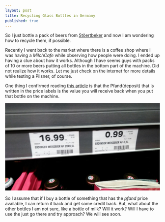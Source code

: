 ```yaml
---
layout: post
title: Recycling Glass Bottles in Germany
published: true
---
```


So I just bottle a pack of beers from [Stöertbeker](https://www.stoertebeker.com/) and now I am wondering how to recycle them, if possible.

Recently I went back to the market where there is a coffee shop where I was having a *MilchCafe* while observing how people were doing. I ended up having a clue about how it works. Although I have seems guys with packs of 10 or more beers putting all bottles in the bottom part of the machine. Did not realize how it works. Let me just check on the internet for more details while testing a Pilsner, of course.

One thing I confirmed reading [this article](https://geekmadel.com/2012/11/26/a-step-by-step-guide-to-recycling-your-bottles-in-germany/) is that the Pfand(deposit) that is written in the price labels is the value you will receive back when you put that bottle on the machine.

![Look at the Pfand EUR 0.08](../images/pfand.jpeg)

So I assume that if I buy a bottle of something that has the *pfand* price available, I can return it back and get some credit back. But, what about the other bottles I am not sure, like a bottle of milk? Will it work? Will I have to use the just go there and try approach? We will see soon.


 
